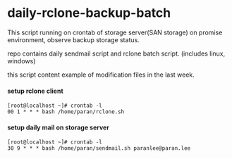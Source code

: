 # daily-rclone-backup-batch

This script running on crontab of storage server(SAN storage) on promise environment, observe backup storage status.

repo contains daily sendmail script and rclone batch script. (includes linux, windows)

this script content example of modification files in the last week.

#### setup rclone client

    [root@localhost ~]# crontab -l
    00 1 * * * bash /home/paran/rclone.sh

#### setup daily mail on storage server

    [root@localhost ~]# crontab -l
    30 9 * * * bash /home/paran/sendmail.sh paranlee@paran.lee